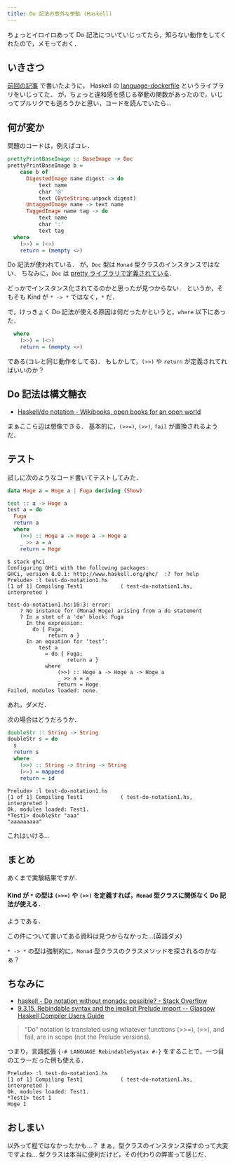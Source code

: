 ```yaml
---
title: Do 記法の意外な挙動 (Haskell)
---
```


ちょっとイロイロあって Do 記法についていじってたら，知らない動作をしてくれたので，メモっておく．

## いきさつ

[前回の記事](/posts/2017-04-02-want-to-make-docker-merge.html) で書いたように， Haskell の [language-dockerfile](https://hackage.haskell.org/package/language-dockerfile-0.3.5.0) というライブラリをいじってた．
が，ちょっと違和感を感じる挙動の関数があったので，いじってプルリクでも送ろうかと思い，コードを読んでいたら...

## 何が変か

問題のコードは，例えばコレ．

```haskell
prettyPrintBaseImage :: BaseImage -> Doc
prettyPrintBaseImage b =
    case b of
      DigestedImage name digest -> do
          text name
          char '@'
          text (ByteString.unpack digest)
      UntaggedImage name -> text name
      TaggedImage name tag -> do
          text name
          char ':'
          text tag
  where
    (>>) = (<>)
    return = (mempty <>)
```

Do 記法が使われている．
が，`Doc` 型は `Monad` 型クラスのインスタンスではない．
ちなみに，`Doc` は [pretty ライブラリで定義されている](https://hackage.haskell.org/package/pretty-1.1.3.3/docs/Text-PrettyPrint.html#t:Doc)．

どっかでインスタンス化されてるのかと思ったが見つからない．
というか，そもそも Kind が `* -> *` ではなく，`*` だ．

で，けっきょく Do 記法が使える原因は何だったかというと，`where` 以下にあった．

```haskell
  where
    (>>) = (<>)
    return = (mempty <>)
```

である(コレと同じ動作をしてる)．
もしかして，`(>>)` や `return` が定義されてればいいのか？

## Do 記法は構文糖衣

- [Haskell/do notation - Wikibooks, open books for an open world](https://en.wikibooks.org/wiki/Haskell/do_notation)

まぁここら辺は想像できる．
基本的に，`(>>=)`, `(>>)`, `fail` が置換されるようだ．

## テスト

試しに次のようなコード書いてテストしてみた．

```haskell
data Hoge a = Hoge a | Fuga deriving (Show)

test :: a -> Hoge a
test a = do
  Fuga
  return a
  where
    (>>) :: Hoge a -> Hoge a -> Hoge a
    _ >> a = a
    return = Hoge
```

```
$ stack ghci
Configuring GHCi with the following packages:
GHCi, version 8.0.1: http://www.haskell.org/ghc/  :? for help
Prelude> :l test-do-notation1.hs
[1 of 1] Compiling Test1            ( test-do-notation1.hs, interpreted )

test-do-notation1.hs:10:3: error:
    ? No instance for (Monad Hoge) arising from a do statement
    ? In a stmt of a 'do' block: Fuga
      In the expression:
        do { Fuga;
             return a }
      In an equation for ‘test’:
          test a
            = do { Fuga;
                   return a }
            where
                (>>) :: Hoge a -> Hoge a -> Hoge a
                _ >> a = a
                return = Hoge
Failed, modules loaded: none.
```

あれ，ダメだ．

次の場合はどうだろうか．

```haskell
doubleStr :: String -> String
doubleStr s = do
  s
  return s
  where
    (>>) :: String -> String -> String
    (>>) = mappend
    return = id
```

```
Prelude> :l test-do-notation1.hs
[1 of 1] Compiling Test1            ( test-do-notation1.hs, interpreted )
Ok, modules loaded: Test1.
*Test1> doubleStr "aaa"
"aaaaaaaaa"
```

これはいける...

## まとめ

あくまで実験結果ですが．

#### Kind が `*` の型は `(>>=)` や `(>>)` を定義すれば，`Monad` 型クラスに関係なく Do 記法が使える．

ようである．

この件について書いてある資料は見つからなかった...(英語ダメ)

`* -> *` の型は強制的に，`Monad` 型クラスのクラスメソッドを探されるのかなぁ？

## ちなみに

- [haskell - Do notation without monads: possible? - Stack Overflow](http://stackoverflow.com/questions/6433703/do-notation-without-monads-possible)
- [9.3.15. Rebindable syntax and the implicit Prelude import -- Glasgow Haskell Compiler <release> Users Guide](https://downloads.haskell.org/~ghc/latest/docs/html/users_guide/glasgow_exts.html#rebindable-syntax-and-the-implicit-prelude-import)

>“Do” notation is translated using whatever functions (>>=), (>>), and fail, are in scope (not the Prelude versions).

つまり，言語拡張 `{-# LANGUAGE RebindableSyntax #-}` をすることで，一つ目のエラーだった例も使える．

```
Prelude> :l test-do-notation1.hs
[1 of 1] Compiling Test1            ( test-do-notation1.hs, interpreted )
Ok, modules loaded: Test1.
*Test1> test 1
Hoge 1
```

## おしまい

以外って程ではなかったかも...？
まぁ，型クラスのインスタンス探すのって大変ですよね...
型クラスは本当に便利だけど，その代わりの弊害って感じだ．
